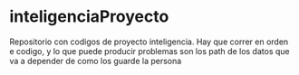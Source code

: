 # inteligenciaProyecto
Repositorio con codigos de proyecto inteligencia. Hay que correr en orden e codigo, y lo que puede producir problemas son los path de los datos que va a depender de como los guarde la persona
